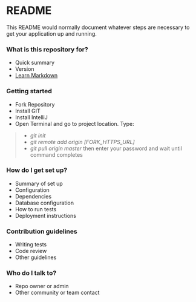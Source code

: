# README #

This README would normally document whatever steps are necessary to get your application up and running.

### What is this repository for? ###

* Quick summary
* Version
* [Learn Markdown](https://bitbucket.org/tutorials/markdowndemo)

### Getting started ###
* Fork Repository
* Install GIT
* Install IntelliJ
* Open Terminal and go to project location. Type:
> * *git init*
> * *git remote add origin [FORK_HTTPS_URL]*
> * *git pull origin master* then enter your password and wait until command completes



### How do I get set up? ###

* Summary of set up
* Configuration
* Dependencies
* Database configuration
* How to run tests
* Deployment instructions

### Contribution guidelines ###

* Writing tests
* Code review
* Other guidelines

### Who do I talk to? ###

* Repo owner or admin
* Other community or team contact